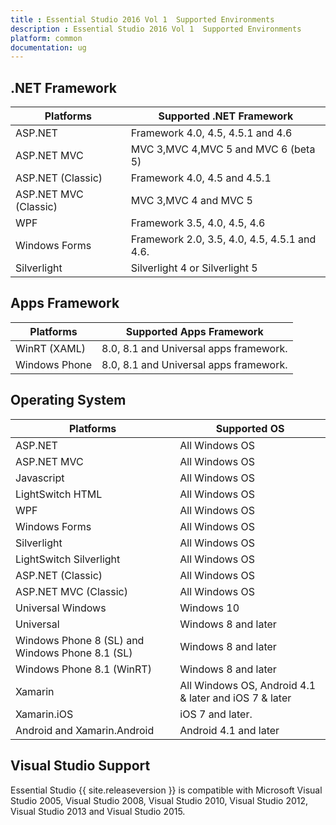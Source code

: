 ```yaml
---
title : Essential Studio 2016 Vol 1  Supported Environments
description : Essential Studio 2016 Vol 1  Supported Environments
platform: common
documentation: ug
--- 
```


## .NET Framework

| Platforms             | Supported .NET Framework                     |
|-----------------------|----------------------------------------------|
| ASP.NET               | Framework 4.0, 4.5, 4.5.1 and 4.6            |
| ASP.NET MVC           | MVC 3,MVC 4,MVC 5 and MVC 6 (beta 5)         |
| ASP.NET (Classic)     | Framework 4.0, 4.5 and 4.5.1                 |
| ASP.NET MVC (Classic) | MVC 3,MVC 4 and MVC 5                        |
| WPF                   | Framework 3.5, 4.0, 4.5, 4.6                 |
| Windows Forms         | Framework 2.0, 3.5, 4.0, 4.5, 4.5.1 and 4.6. |
| Silverlight           | Silverlight 4 or Silverlight 5               |

## Apps Framework

| Platforms     | Supported Apps Framework               |
|---------------|----------------------------------------|
| WinRT (XAML)  | 8.0, 8.1 and Universal apps framework. |
| Windows Phone | 8.0, 8.1 and Universal apps framework. |

## Operating System

| Platforms                                       | Supported OS                                          |
|-------------------------------------------------|-------------------------------------------------------|
| ASP.NET                                         | All Windows OS                                        |
| ASP.NET MVC                                     | All Windows OS                                        |
| Javascript                                      | All Windows OS                                        |
| LightSwitch HTML                                | All Windows OS                                        |
| WPF                                             | All Windows OS                                        |
| Windows Forms                                   | All Windows OS                                        |
| Silverlight                                     | All Windows OS                                        |
| LightSwitch Silverlight                         | All Windows OS                                        |
| ASP.NET (Classic)                               | All Windows OS                                        |
| ASP.NET MVC (Classic)                           | All Windows OS                                        |
| Universal Windows                               | Windows 10                                            |
| Universal                                       | Windows 8 and later                                   |
| Windows Phone 8 (SL) and Windows Phone 8.1 (SL) | Windows 8 and later                                   |
| Windows Phone 8.1 (WinRT)                       | Windows 8 and later                                   |
| Xamarin                                         | All Windows OS, Android 4.1 & later and iOS 7 & later |
| Xamarin.iOS                                     | iOS 7 and later.                                      |
| Android and Xamarin.Android                     | Android 4.1 and later                                 |

## Visual Studio Support

Essential Studio {{ site.releaseversion }} is compatible with Microsoft Visual Studio 2005, Visual Studio 2008, Visual Studio 2010, Visual Studio 2012, Visual Studio 2013 and Visual Studio 2015.
